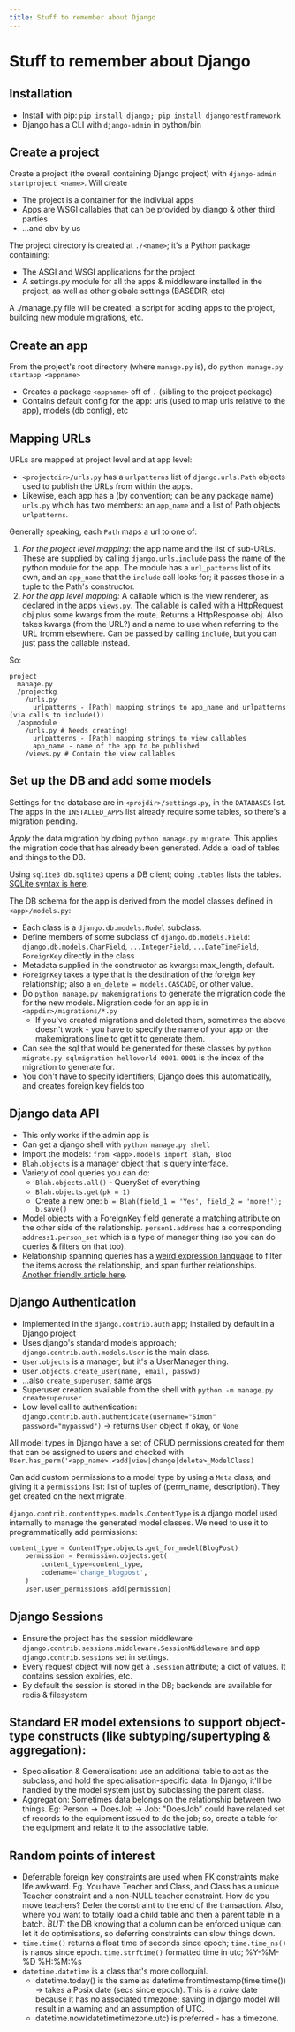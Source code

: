 ```yaml
---
title: Stuff to remember about Django
---
```


# Stuff to remember about Django

## Installation

* Install with pip: `pip install django; pip install djangorestframework`
* Django has a CLI with `django-admin` in python/bin

## Create a project

Create a project (the overall containing Django project) with `django-admin startproject <name>`. Will create 
* The project is a container for the indiviual apps
* Apps are WSGI callables that can be provided by django & other third parties
* ...and obv by us

The project directory is created at `./<name>`; it's a Python package containing:
* The ASGI and WSGI applications for the project
* A settings.py module for all the apps & middleware installed in the project, as well as other globale settings (BASEDIR, etc)

A ./manage.py file will be created: a script for adding apps to the project, building new module migrations, etc.

## Create an app

From the project's root directory (where `manage.py` is), do `python manage.py startapp <appname>`
* Creates a package `<appname>` off of `.` (sibling to the project package)
* Contains default config for the app: urls (used to map urls relative to the app), models (db config), etc

## Mapping URLs 

URLs are mapped at project level and at app level:
* `<projectdir>/urls.py` has a `urlpatterns` list of `django.urls.Path` objects used to publish the URLs from within the apps.
* Likewise, each app has a (by convention; can be any package name) `urls.py` which has two members: an `app_name` and a list of Path objects `urlpatterns`.

Generally speaking, each `Path` maps a url to one of:
1. *For the project level mapping:* the app name and the list of sub-URLs.  These are supplied by calling `django.urls.include` pass the name of the python module for the app.  The module has a `url_patterns` list of its own, and an `app_name` that the `include` call looks for; it passes those in a tuple to the Path's constructor.
1. *For the app level mapping:* A callable which is the view renderer, as declared in the apps `views.py`. The callable is called with a HttpRequest obj plus some kwargs from the route. Returns a HttpResponse obj. Also takes kwargs (from the URL?) and a name to use when referring to the URL fromm elsewhere. Can be passed by calling `include`, but you can just pass the callable instead.

So:

```
project
  manage.py
  /projectkg
    /urls.py
      urlpatterns - [Path] mapping strings to app_name and urlpatterns (via calls to include())
  /appmodule
    /urls.py # Needs creating!
      urlpatterns - [Path] mapping strings to view callables
      app_name - name of the app to be published
    /views.py # Contain the view callables

```

## Set up the DB and add some models
Settings for the database are in `<projdir>/settings.py`, in the `DATABASES` list. The apps in the `INSTALLED_APPS` list already require some tables, so there's a migration pending. 
 
*Apply* the data migration by doing `python manage.py migrate`. This applies the migration code that has already been generated. Adds a load of tables and things to the DB. 

Using `sqlite3 db.sqlite3` opens a DB client; doing `.tables` lists the tables.  [SQLite syntax is here](https://www.sqlite.org/lang.html). 

The DB schema for the app is derived from the model classes defined in `<app>/models.py`:
* Each class is a `django.db.models.Model` subclass.
* Define members of some subclass of `django.db.models.Field`: `django.db.models.CharField`, `...IntegerField`, `...DateTimeField`, `ForeignKey` directly in the class
* Metadata supplied in the constructor as kwargs: max_length, default.
* `ForeignKey` takes a type that is the destination of the foreign key relationship; also a `on_delete = models.CASCADE`, or other value.
* Do `python manage.py makemigrations` to generate the migration code the for the new models. Migration code for an app is in `<appdir>/migrations/*.py`
  * If you've created migrations and deleted them, sometimes the above doesn't work - you have to specify the name of your app on the makemigrations line to get it to generate them.
* Can see the sql that would be generated for these classes by `python migrate.py sqlmigration helloworld 0001`. `0001` is the index of the migration to generate for.
* You don't have to specify identifiers; Django does this automatically, and creates foreign key fields too

## Django data API
* This only works if the admin app is 
* Can get a django shell with `python manage.py shell`
* Import the models: `from <app>.models import Blah, Bloo`
* `Blah.objects` is a manager object that is query interface.
* Variety of cool queries you can do:
  * `Blah.objects.all()` - QuerySet of everything
  * `Blah.objects.get(pk = 1)`
  * Create a new one: `b = Blah(field_1 = 'Yes', field_2 = 'more!'); b.save()`
* Model objects with a ForeignKey field generate a matching attribute on the other side of the relationship. `person1.address` has a corresponding `address1.person_set` which is a type of manager thing (so you can do queries & filters on that too).
* Relationship spanning queries has a [weird expression language](https://docs.djangoproject.com/en/4.1/topics/db/queries/#lookups-that-span-relationships) to filter the items across the relationship, and span further relationships.  [Another friendly article here](https://docs.djangoproject.com/en/4.1/intro/tutorial02/#playing-with-the-api).

## Django Authentication
* Implemented in the `django.contrib.auth` app; installed by default in a Django project
* Uses django's standard models approach; `django.contrib.auth.models.User` is the main class.
* `User.objects` is a manager, but it's a UserManager thing.
* `User.objects.create_user(name, email, passwd)`
* ...also `create_superuser`, same args
* Superuser creation available from the shell with `python -m manage.py createsuperuser`
* Low level call to authentication: `django.contrib.auth.authenticate(username="Simon" password="mypasswd")` -> returns `User` object if okay, or `None`

All model types in Django have a set of CRUD permissions created for them that can be assigned to users and checked with `User.has_perm('<app_name>.<add|view|change|delete>_ModelClass)`

Can add custom permissions to a model type by using a `Meta` class, and giving it a `permissions` list: list of tuples of (perm_name, description). They get created on the next migrate.

`django.contrib.contenttypes.models.ContentType` is a django model used internally to manage the generated model classes. We need to use it to programmatically add permissions:
```python
content_type = ContentType.objects.get_for_model(BlogPost)
    permission = Permission.objects.get(
        content_type=content_type,
        codename='change_blogpost',
    )
    user.user_permissions.add(permission)
```
## Django Sessions
* Ensure the project has the session middleware `django.contrib.sessions.middleware.SessionMiddleware` and app `django.contrib.sessions` set in settings.
* Every request object will now get a `.session` attribute; a dict of values.  It contains session expiries, etc.
* By default the session is stored in the DB; backends are available for redis & filesystem

## Standard ER model extensions to support object-type constructs (like subtyping/supertyping & aggregation):
* Specialisation & Generalisation: use an additional table to act as the subclass, and hold the specialisation-specific data. In Django, it'll be handled by the model system just by subclassing the parent class.
* Aggregation: Sometimes data belongs on the relationship between two things. Eg: Person -> DoesJob -> Job: "DoesJob" could have related set of records to the equipment issued to do the job; so, create a table for the equipment and relate it to the associative table.

## Random points of interest

* Deferrable foreign key constraints are used when FK constraints make life awkward. Eg. You have Teacher and Class, and Class has a unique Teacher constraint and a non-NULL teacher constraint. How do you move teachers?  Defer the constraint to the end of the transaction. Also, where you want to totally load a child table and then a parent table in a batch. *BUT:* the DB knowing that a column can be enforced unique can let it do optimisations, so deferring constraints can slow things down.
* `time.time()` returns a float time of seconds since epoch; `time.time_ns()` is nanos since epoch. `time.strftime()` formatted time in utc; %Y-%M-%D %H:%M:%s
* `datetime.datetime` is a class that's more colloquial. 
  *  datetime.today() is the same as datetime.fromtimestamp(time.time()) -> takes a Posix date (secs since epoch). This is a *naive* date because it has no associated timezone; saving in django model will result in a warning and an assumption of UTC.
  *  datetime.now(datetimetimezone.utc) is preferred - has a timezone.
